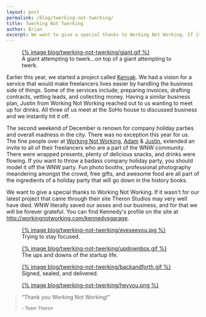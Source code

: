 ```yaml
---
layout: post
permalink: /blog/twerking-not-twerking/
title: Twerking Not Twerking
author: Brian
excerpt: We want to give a special thanks to Working Not Working. If it wasn't for our latest project that came through their site Theron Studios may very well have died.
---
```


<figure>
<a href="">{% image blog/twerking-not-twerking/giant.gif %}</a>
<figcaption>A giant attempting to twerk...on top of a giant attempting to twerk.</figcaption>
</figure>

<p>Earlier this year, we started a project called <a href="http://kenvak.com">Kenvak</a>. We had a vision for a service that would make freelancers lives easier by handling the business side of things. Some of the services include; preparing invoices, drafting contracts, vetting leads, and collecting money. Having a similar business plan, Justin from Working Not Working reached out to us wanting to meet up for drinks. All three of us meet at the SoHo house to discussed business and we instantly hit it off.</p>

<p>The second weekend of December is renown for company holiday parties and overall madness in the city. There was no exception this year for us. The fine people over at <a href="http://workingnotworking.com/">Working Not Working</a>, <a href="http://workingnotworking.com/adam">Adam</a> &amp; <a href="http://workingnotworking.com/justin">Justin</a>, extended an invite to all of their freelancers who are a part of the WNW community. There were wrapped presents, plenty of delicious snacks, and drinks were flowing. If you want to throw a badass company holiday party, you should model it off the WNW party. Fun photo booths, professional photography meandering amongst the crowd, free gifts, and awesome food are all part of the ingredients of a holiday party that will go down in the history books.</p>

<p>We want to give a special thanks to Working Not Working. If it wasn't for our latest project that came through their site Theron Studios may very well have died. WNW literally saved our asses and our business, and for that we will be forever grateful. You can find Kennedy's profile on the site at <a href="http://workingnotworking.com/kennedysgarage">http://workingnotworking.com/kennedysgarage</a>.</p>

<figure>
<a href="">{% image blog/twerking-not-twerking/eyeseeyou.jpg %}</a>
<figcaption>Trying to stay focused.</figcaption>
</figure>

<figure>
<a href="">{% image blog/twerking-not-twerking/updownbox.gif %}</a>
<figcaption>The ups and downs of the startup life.</figcaption>
</figure>

<figure>
<a href="">{% image blog/twerking-not-twerking/backandforth.gif %}</a>
<figcaption>Signed, sealed, and delivered.</figcaption>
</figure>

<figure>
<a href="">{% image blog/twerking-not-twerking/heyyou.png %}</a>
</figure>

<blockquote>
<p>&ldquo;Thank you Working Not Working!&rdquo;</p>
<small>- Team Theron</small>
</blockquote>
